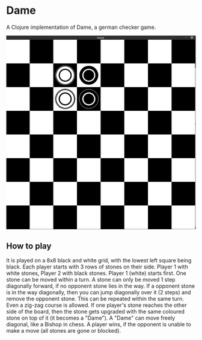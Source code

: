 # Dame
A Clojure implementation of Dame, a german checker game.

![](resources/Dame.png)

## How to play
It is played on a 8x8 black and white grid, with the lowest left square being black.
Each player starts with 3 rows of stones on their side. Player 1 with white stones, Player 2 with black stones.
Player 1 (white) starts first. One stone can be moved within a turn. A stone can only be moved 1 step diagonally forward, if no opponent stone
lies in the way. If a opponent stone is in the way diagonally, then you can jump diagonally over it (2 steps) and remove the opponent stone.
This can be repeated within the same turn. Even a zig-zag course is allowed.
If one player's stone reaches the other side of the board, then the stone gets upgraded with the same coloured stone on top of it (it becomes a "Dame").
A "Dame" can move freely diagonal, like a Bishop in chess.
A player wins, if the opponent is unable to make a move (all stones are gone or blocked).

